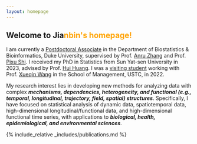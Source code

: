 ```yaml
---
layout: homepage
---
```


## Welcome to Jia<n style="color: orange;">nbin's homepage!

I am currently a [Postdoctoral Associate](https://biostat.duke.edu/profile/jianbin-tan) in the Department of Biostatistics & Bioinformatics, Duke University, supervised by Prof. [Anru Zhang](https://anruzhang.github.io) and Prof. [Pixu Shi](https://pixushi.github.io). I received my PhD in Statistics from Sun Yat-sen University in 2023, advised by Prof. [Hui Huang](http://cfas.ruc.edu.cn/kydw/zzyjy/hh/index.htm). I was a [visiting student](https://statlab905.github.io/author/jianbin-tan/) working with Prof. [Xueqin Wang](https://bs.ustc.edu.cn/english/profile.php?id=650) in the School of Management, USTC, in 2022.

My research interest lies in developing new methods for analyzing data with complex ***mechanisms, dependencies, heterogeneity, and functional (e.g., temporal, longitudinal, trajectory, field, spatial) structures***. Specifically, I have focused on statistical analysis of dynamic data, spatiotemporal data, high-dimensional longitudinal/functional data, and high-dimensional functional time series, with applications to ***biological, health, epidemiological, and environmental sciences***.

{% include_relative _includes/publications.md %}